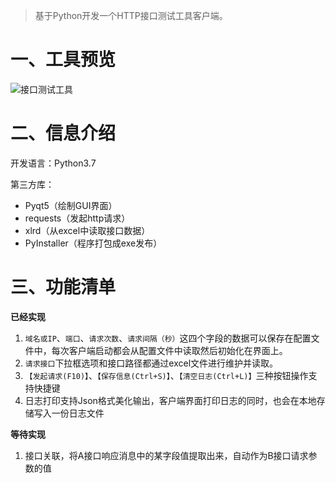> 基于Python开发一个HTTP接口测试工具客户端。

# 一、工具预览

![接口测试工具](https://github.com/yaohongyi/picture/blob/master/%E6%8E%A5%E5%8F%A3%E6%B5%8B%E8%AF%95%E5%B7%A5%E5%85%B7.png?raw=true)



# 二、信息介绍

开发语言：Python3.7

第三方库：

- Pyqt5（绘制GUI界面）
- requests（发起http请求）
- xlrd（从excel中读取接口数据）
- PyInstaller（程序打包成exe发布）



# 三、功能清单

**已经实现**

1. `域名或IP`、`端口`、`请求次数`、`请求间隔（秒）`这四个字段的数据可以保存在配置文件中，每次客户端启动都会从配置文件中读取然后初始化在界面上。
2. `请求接口`下拉框选项和接口路径都通过excel文件进行维护并读取。
3. `【发起请求(F10)】`、`【保存信息(Ctrl+S)】`、`【清空日志(Ctrl+L)】`三种按钮操作支持快捷键
4. 日志打印支持Json格式美化输出，客户端界面打印日志的同时，也会在本地存储写入一份日志文件

**等待实现**

1. 接口关联，将A接口响应消息中的某字段值提取出来，自动作为B接口请求参数的值